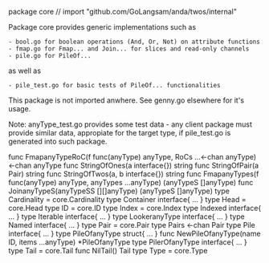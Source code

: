 package core // import "github.com/GoLangsam/anda/twos/internal"

Package core provides generic implementations such as

    - bool.go for boolean operations (And, Or, Not) on attribute functions
    - fmap.go for Fmap... and Join... for slices and read-only channels
    - pile.go for PileOf...

as well as

    - pile_test.go for basic tests of PileOf... functionalities

This package is not imported anwhere. See genny.go elsewhere for it's usage.

Note: anyType_test.go provides some test data - any client package must
provide similar data, appropiate for the target type, if pile_test.go is
generated into such package.

func FmapanyTypeRoC(f func(anyType) anyType, RoCs ...<-chan anyType) <-chan anyType
func StringOfOnes(a interface{}) string
func StringOfPair(a Pair) string
func StringOfTwos(a, b interface{}) string
func FmapanyTypes(f func(anyType) anyType, anyTypes ...anyType) (anyTypeS []anyType)
func JoinanyTypeS(anyTypeSS [][]anyType) (anyTypeS []anyType)
type Cardinality = core.Cardinality
type Container interface{ ... }
type Head = core.Head
type ID = core.ID
type Index = core.Index
type Indexed interface{ ... }
type Iterable interface{ ... }
type LookeranyType interface{ ... }
type Named interface{ ... }
type Pair = core.Pair
type Pairs <-chan Pair
type Pile interface{ ... }
type PileOfanyType struct{ ... }
    func NewPileOfanyType(name ID, items ...anyType) *PileOfanyType
type PilerOfanyType interface{ ... }
type Tail = core.Tail
    func NilTail() Tail
type Type = core.Type
